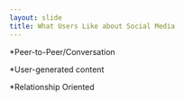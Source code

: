 ```yaml
---
layout: slide
title: What Users Like about Social Media 
---
```

*Peer-to-Peer/Conversation 

*User-generated content

*Relationship Oriented 
